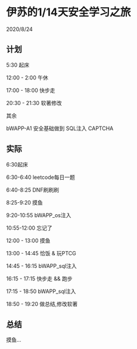 # 伊苏的1/14天安全学习之旅

2020/8/24

## 计划

  5:30 起床

  12:00 - 2:00 午休

  17:00 - 18:00 快步走

  20:30 - 21:30 软著修改

  其余

  bWAPP-A1 安全基础做到 SQL注入 CAPTCHA

## 实际

  6:30起床

  6:30-6:40 leetcode每日一题

  6:40-8:25 DNF刷刷刷

  8:25-9:20 摸鱼

  9:20-10:55 bWAPP_os注入

  10:55-12:00 忘记了

  12:00 - 13:00 摸鱼

  13:00 - 14:45 恰饭 & 玩PTCG

  14:45 - 16:15 bWAPP_sql注入

  16:15 - 17:15 快步走 && 跑步

  17:15 - 18:50 bWAPP_sql注入

  18:50 - 19:20 做总结,修改软著


## 总结

摸鱼...